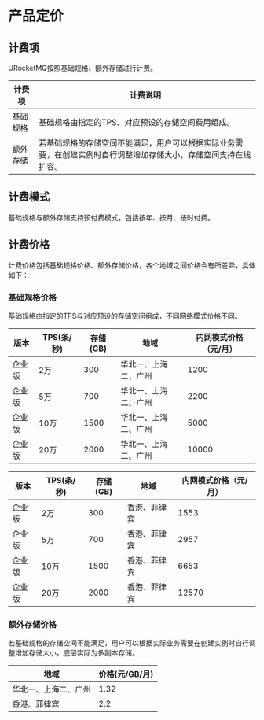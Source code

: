 # 产品定价

## 计费项

URocketMQ按照基础规格、额外存储进行计费。

| 计费项   | 计费说明                                                     |
| -------- | ------------------------------------------------------------ |
| 基础规格 | 基础规格由指定的TPS、对应预设的存储空间费用组成。 |
| 额外存储 | 若基础规格的存储空间不能满足，用户可以根据实际业务需要，在创建实例时自行调整增加存储大小，存储空间支持在线扩容。 |

## 计费模式

基础规格与额外存储支持预付费模式，包括按年、按月、按时付费。

## 计费价格

计费价格包括基础规格价格、额外存储价格，各个地域之间价格会有所差异，具体如下：

### 基础规格价格

基础规格由指定的TPS与对应预设的存储空间组成，不同网络模式价格不同。

| 版本 | TPS(条/秒) | 存储(GB) | 地域               | 内网模式价格（元/月） |
| ---------- | -------- | ------------------ | ------------- | ---------- |
| 企业版     | 2万        | 300      | 华北一、上海二、广州 | 1200          |
| 企业版     | 5万        | 700      | 华北一、上海二、广州 | 2200          |
| 企业版    | 10万       | 1500     | 华北一、上海二、广州 | 5000          |
| 企业版    | 20万       | 2000     | 华北一、上海二、广州 | 10000         |

| 版本   | TPS(条/秒) | 存储(GB) | 地域         | 内网模式价格（元/月） |
| ------ | ---------- | -------- | ------------ | --------------------- |
| 企业版 | 2万        | 300      | 香港、菲律宾 | 1553                  |
| 企业版 | 5万        | 700      | 香港、菲律宾 | 2957                  |
| 企业版 | 10万       | 1500     | 香港、菲律宾 | 6653                  |
| 企业版 | 20万       | 2000     | 香港、菲律宾 | 12570                 |

### 额外存储价格

若基础规格的存储空间不能满足，用户可以根据实际业务需要在创建实例时自行调整增加存储大小，底层实际为多副本存储。

| 地域 | 价格(元/GB/月) |
| -------------- | ------------------ |
| 华北一、上海二、广州 | 1.32           |
| 香港、菲律宾 | 2.2 |
